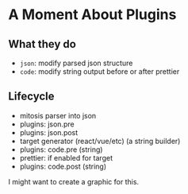 # A Moment About Plugins

## What they do

- `json`: modify parsed json structure
- `code`: modify string output before or after prettier

## Lifecycle

- mitosis parser into json
- plugins: json.pre
- plugins: json.post
- target generator (react/vue/etc) (a string builder)
- plugins: code.pre (string)
- prettier: if enabled for target
- plugins: code.post (string)

<div class="notes">
I might want to create a graphic for this.
</div>
